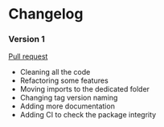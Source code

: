 # Changelog

### Version 1

[Pull request](https://github.com/NicolasGuilloux/shadow-nix/pull/11)

- Cleaning all the code
- Refactoring some features
- Moving imports to the dedicated folder
- Changing tag version naming
- Adding more documentation 
- Adding CI to check the package integrity
